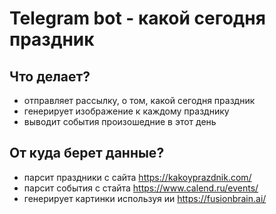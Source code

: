 # Telegram bot - какой сегодня праздник

## Что делает?
- отправляет рассылку, о том, какой сегодня праздник
- генерирует изображение к каждому празднику
- выводит события произошедние в этот день
## От куда берет данные?
- парсит праздники с сайта https://kakoyprazdnik.com/
- парсит события с стайта https://www.calend.ru/events/
- генерирует картинки используя ии https://fusionbrain.ai/
